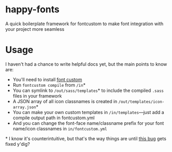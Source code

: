 happy-fonts
===========

A quick boilerplate framework for fontcustom to make font integration with your project more seamless

Usage
=====

I haven't had a chance to write helpful docs yet, but the main points to know are:
- You'll need to install [font custom](http://fontcustom.com/)
- Run `fontcustom compile` from `/in`\*
- You can symlink to `/out/sass/templates`\* to include the compiled `.sass` files in your framework
- A JSON array of all icon classnames is created in `/out/templates/icon-array.json`\*
- You can make your own custom templates in `/in/templates`—just add a compile output path in fontcustom.yml
- And you can change the font-face name/classname prefix for your font name/icon classnames in `in/fontcustom.yml`

\* I know it's counterintuitive, but that's the way things are until [this bug](https://github.com/FontCustom/fontcustom/issues/195#issuecomment-38879690) gets fixed y'dig?
